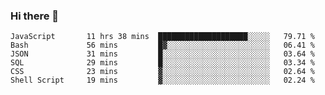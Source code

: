 ### Hi there 👋

<!-- - 🔭 I’m currently working on ...
- 🌱 I’m currently learning ...
- 👯 I’m looking to collaborate on ...
- 🤔 I’m looking for help with ...
- 💬 Ask me about ...
- 📫 How to reach me: ...
- 😄 Pronouns: ...
- ⚡ Fun fact: ... -->



<!--START_SECTION:waka-->

```text
JavaScript       11 hrs 38 mins  ████████████████████░░░░░   79.71 %
Bash             56 mins         █▓░░░░░░░░░░░░░░░░░░░░░░░   06.41 %
JSON             31 mins         █░░░░░░░░░░░░░░░░░░░░░░░░   03.64 %
SQL              29 mins         █░░░░░░░░░░░░░░░░░░░░░░░░   03.34 %
CSS              23 mins         ▓░░░░░░░░░░░░░░░░░░░░░░░░   02.64 %
Shell Script     19 mins         ▓░░░░░░░░░░░░░░░░░░░░░░░░   02.24 %
```

<!--END_SECTION:waka-->
